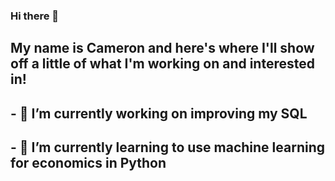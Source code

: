 ### Hi there 👋

<!--
**Ezazi82/Ezazi82** is a ✨ _special_ ✨ repository because its `README.md` (this file) appears on your GitHub profile.

Here are some ideas to get you started:

- 🔭 I’m currently working on ...
- 🌱 I’m currently learning ...
- 👯 I’m looking to collaborate on ...
- 🤔 I’m looking for help with ...
- 💬 Ask me about ...
- 📫 How to reach me: ...
- 😄 Pronouns: ...
- ⚡ Fun fact: ...
-->

## My name is Cameron and here's where I'll show off a little of what I'm working on and interested in!
## - 🔭 I’m currently working on improving my SQL
## - 🌱 I’m currently learning to use machine learning for economics in Python
